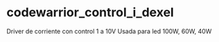 # codewarrior_control_i_dexel
Driver de corriente con control 1 a 10V
Usada para led 100W, 60W, 40W




